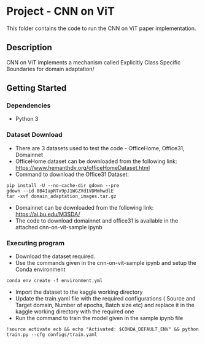 # Project - CNN on ViT

This folder contains the code to run the CNN on ViT paper implementation. 

## Description

CNN on ViT implements a mechanism called Explicitly Class Specific Boundaries for domain adaptation/

## Getting Started

### Dependencies

* Python 3

### Dataset Download

* There are 3 datasets used to test the code - OfficeHome, Office31, Domainnet
* OfficeHome dataset can be downloaded from the following link: https://www.hemanthdv.org/officeHomeDataset.html
* Command to download the Office31 Dataset: 
```
pip install -U --no-cache-dir gdown --pre
gdown --id 0B4IapRTv9pJ1WGZVd1VDMmhwdlE
tar -xvf domain_adaptation_images.tar.gz
```
* Domainnet can be downloaded from the following link: https://ai.bu.edu/M3SDA/
* The code to download domainnet and office31 is available in the attached cnn-on-vit-sample ipynb
### Executing program

* Download the dataset required.
* Use the commands given in the cnn-on-vit-sample ipynb and setup the Conda environment
```
conda env create -f environment.yml
```
* Import the dataset to the kaggle working directory
* Update the train.yaml file with the required configurations ( Source and Target domain, Number of epochs, Batch size etc) and replace it in the kaggle working directory with the required one
* Run the command to train the model given in the sample ipynb file
```
!source activate ecb && echo "Activated: $CONDA_DEFAULT_ENV" && python train.py --cfg configs/train.yaml
```
